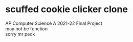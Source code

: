 # scuffed cookie clicker clone 
AP Computer Science A 2021-22 Final Project<br />
may not be function<br />
sorry mr peck 
